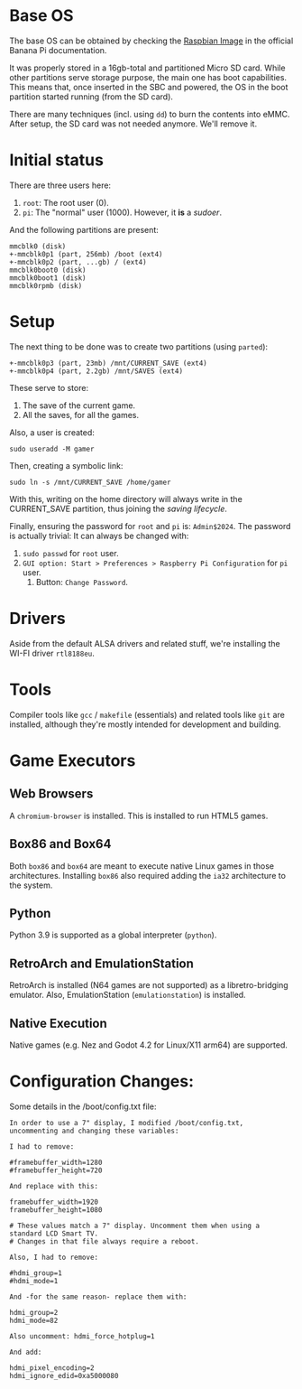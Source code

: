 # Base OS
The base OS can be obtained by checking the [Raspbian Image](https://wiki.banana-pi.org/Banana_Pi_BPI-M5#Raspbian) in the official Banana Pi documentation.

It was properly stored in a 16gb-total and partitioned Micro SD card. While other partitions serve storage purpose, the main one has boot capabilities. This means that, once inserted in the SBC and powered, the OS in the boot partition started running (from the SD card).

There are many techniques (incl. using `dd`) to burn the contents into eMMC. After setup, the SD card was not needed anymore. We'll remove it.
# Initial status
There are three users here:
1. `root`: The root user (0).
2. `pi`: The "normal" user (1000). However, it **is** a _sudoer_.

And the following partitions are present:
```
mmcblk0 (disk)
+-mmcblk0p1 (part, 256mb) /boot (ext4)
+-mmcblk0p2 (part, ...gb) / (ext4)
mmcblk0boot0 (disk)
mmcblk0boot1 (disk)
mmcblk0rpmb (disk)
```
# Setup
The next thing to be done was to create two partitions (using `parted`):
```
+-mmcblk0p3 (part, 23mb) /mnt/CURRENT_SAVE (ext4)
+-mmcblk0p4 (part, 2.2gb) /mnt/SAVES (ext4)
```

These serve to store:
1. The save of the current game.
2. All the saves, for all the games.

Also, a user is created:
```
sudo useradd -M gamer
```

Then, creating a symbolic link:
```
sudo ln -s /mnt/CURRENT_SAVE /home/gamer
```

With this, writing on the home directory will always write in the CURRENT_SAVE partition, thus joining the _saving lifecycle_.

Finally, ensuring the password for `root` and `pi` is: `Admin$2024`. The password is actually trivial: It can always be changed with:

1. `sudo passwd` for `root` user.
2. `GUI option: Start > Preferences > Raspberry Pi Configuration` for `pi` user.
	1. Button: `Change Password`.
# Drivers
Aside from the default ALSA drivers and related stuff, we're installing the WI-FI driver `rtl8188eu`.
# Tools
Compiler tools like `gcc` / `makefile` (essentials) and related tools like `git` are installed, although they're mostly intended for development and building.
# Game Executors
## Web Browsers
A `chromium-browser` is installed. This is installed to run HTML5 games.
## Box86 and Box64
Both `box86` and `box64` are meant to execute native Linux games in those architectures. Installing `box86` also required adding the `ia32` architecture to the system.
## Python
Python 3.9 is supported as a global interpreter (`python`).
## RetroArch and EmulationStation
RetroArch is installed (N64 games are not supported) as a libretro-bridging emulator. Also, EmulationStation (`emulationstation`) is installed.
## Native Execution
Native games (e.g. Nez and Godot 4.2 for Linux/X11 arm64) are supported.
# Configuration Changes:
Some details in the /boot/config.txt file:

```
In order to use a 7" display, I modified /boot/config.txt, uncommenting and changing these variables:

I had to remove:

#framebuffer_width=1280
#framebuffer_height=720

And replace with this:

framebuffer_width=1920
framebuffer_height=1080

# These values match a 7" display. Uncomment them when using a standard LCD Smart TV.
# Changes in that file always require a reboot.

Also, I had to remove:

#hdmi_group=1
#hdmi_mode=1

And -for the same reason- replace them with:

hdmi_group=2
hdmi_mode=82

Also uncomment: hdmi_force_hotplug=1

And add:

hdmi_pixel_encoding=2
hdmi_ignore_edid=0xa5000080
```